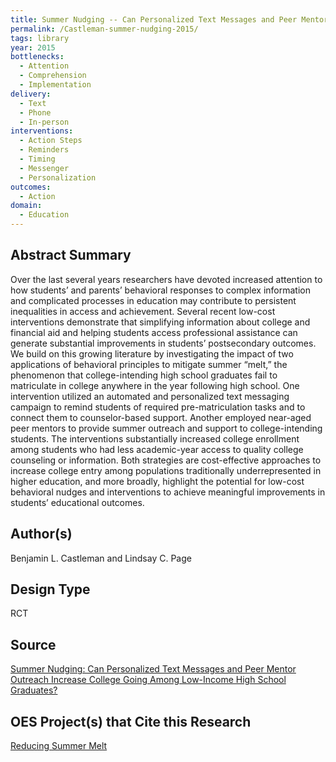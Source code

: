 ```yaml
---
title: Summer Nudging -- Can Personalized Text Messages and Peer Mentor Outreach Increase College Going Among Low-Income High School Graduates?
permalink: /Castleman-summer-nudging-2015/
tags: library 
year: 2015
bottlenecks: 
  - Attention 
  - Comprehension 
  - Implementation
delivery:  
  - Text 
  - Phone 
  - In-person 
interventions: 
  - Action Steps 
  - Reminders 
  - Timing 
  - Messenger 
  - Personalization 
outcomes:  
  - Action 
domain: 
  - Education 
---
```

## Abstract Summary

Over the last several years researchers have devoted increased attention to how students’ and parents’ behavioral responses to complex information and complicated processes in education may contribute to persistent inequalities in access and achievement. Several recent low-cost interventions demonstrate that simplifying information about college and financial aid and helping students access professional assistance can generate substantial improvements in students’ postsecondary outcomes. We build on this growing literature by investigating the impact of two applications of behavioral principles to mitigate summer “melt,” the phenomenon that college-intending high school graduates fail to matriculate in college anywhere in the year following high school. One intervention utilized an automated and personalized text messaging campaign to remind students of required pre-matriculation tasks and to connect them to counselor-based support. Another employed near-aged peer mentors to provide summer outreach and support to college-intending students. The interventions substantially increased college enrollment among students who had less academic-year access to quality college counseling or information. Both strategies are cost-effective approaches to increase college entry among populations traditionally underrepresented in higher education, and more broadly, highlight the potential for low-cost behavioral nudges and interventions to achieve meaningful improvements in students’ educational outcomes.

## Author(s)

Benjamin L. Castleman and Lindsay C. Page

## Design Type

RCT

## Source

<a href="https://pdfs.semanticscholar.org/fb90/40a2c25edb1773059c492947876c88a21f57.pdf">Summer Nudging: Can Personalized Text Messages and Peer Mentor Outreach Increase College Going Among Low-Income High School Graduates?</a>

## OES Project(s) that Cite this Research

<a href="https://oes.gsa.gov/projects/reducing-summer-melt/">Reducing Summer Melt</a>
